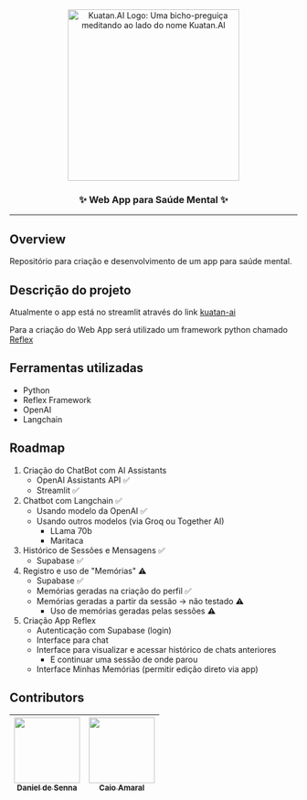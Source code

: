 <div align="center">
<img src="https://github.com/danielrsenna/kuatan-ai/blob/main/assets/logo%20vector.svg" alt="Kuatan.AI Logo: Uma bicho-preguiça meditando ao lado do nome Kuatan.AI" width="300px">

### **✨ Web App para Saúde Mental ✨**
</div>
<hr>

## Overview
Repositório para criação e desenvolvimento de um app para saúde mental.

## Descrição do projeto 

Atualmente o app está no streamlit através do link [kuatan-ai](https://kuatan-ai.streamlit.app/)

Para a criação do Web App será utilizado um framework python chamado [Reflex](https://reflex.dev)
<p align="justify">

</p>

## Ferramentas utilizadas

- Python
- Reflex Framework
- OpenAI
- Langchain

## Roadmap

1. Criação do ChatBot com AI Assistants
   - OpenAI Assistants API ✅
   - Streamlit ✅
2. Chatbot com Langchain ✅
   - Usando modelo da OpenAI ✅
   - Usando outros modelos (via Groq ou Together AI)
      - LLama 70b
      - Maritaca
3. Histórico de Sessões e Mensagens ✅
   - Supabase ✅
4. Registro e uso de "Memórias" ⚠️
   -  Supabase ✅
   -  Memórias geradas na criação do perfil ✅
   -  Memórias geradas a partir da sessão -> não testado ⚠️
      -  Uso de memórias geradas pelas sessões ⚠️
5. Criação App Reflex
   - Autenticação com Supabase (login)
   - Interface para chat
   - Interface para visualizar e acessar histórico de chats anteriores
      - E continuar uma sessão de onde parou
   - Interface Minhas Memórias (permitir edição direto via app)


## Contributors

| [<img src="https://avatars.githubusercontent.com/u/20702695?v=4" width=115><br><sub>Daniel de Senna</sub>](https://github.com/danielrsenna) |  [<img src="https://avatars.githubusercontent.com/u/39931071?v=4" width=115><br><sub>Caio Amaral</sub>](https://github.com/caioaamaral)  |
| :---: | :---: 
